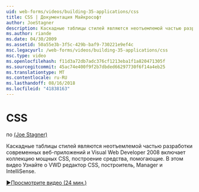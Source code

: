 ```yaml
---
uid: web-forms/videos/building-35-applications/css
title: CSS | Документация Майкрософт
author: JoeStagner
description: Каскадные таблицы стилей являются неотъемлемой частью разработки современных веб-приложений и Visual Web Developer 2008 включает коллекцию мощных CSS, построение средства, помогающие...
ms.author: riande
ms.date: 04/30/2009
ms.assetid: 50a55e3b-3f5c-429b-baf9-730221e9ef4c
msc.legacyurl: /web-forms/videos/building-35-applications/css
msc.type: video
ms.openlocfilehash: f11d3a72db7adc376cf1213eba1f1a820471305f
ms.sourcegitcommit: 45ac74e400f9f2b7dbded66297730f6f14a4eb25
ms.translationtype: MT
ms.contentlocale: ru-RU
ms.lasthandoff: 08/16/2018
ms.locfileid: "41838163"
---
```

<a name="css"></a>CSS
====================
по [(Joe Stagner)](https://github.com/JoeStagner)

Каскадные таблицы стилей являются неотъемлемой частью разработки современных веб-приложений и Visual Web Developer 2008 включает коллекцию мощных CSS, построение средства, помогающие. В этом видео Узнайте о VWD редактор CSS, построитель, Manager и IntelliSense.

[&#9654;Просмотрите видео (24 мин.)](https://channel9.msdn.com/Blogs/ASP-NET-Site-Videos/css)

